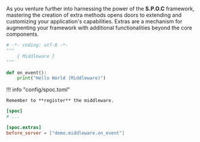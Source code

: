 As you venture further into harnessing the power of the **S.P.O.C** framework, mastering the creation of extra methods opens doors to extending and customizing your application's capabilities. Extras are a mechanism for augmenting your framework with additional functionalities beyond the core components.

<div id="terminal-extras" data-termynal></div>

```python title="apps/demo/middleware.py"
# -*- coding: utf-8 -*-
"""
    { Middleware }
"""

def on_event():
    print("Hello World (Middleware)")
```

!!! info "config/spoc.toml"

    Remember to **register** the middleware.

```toml title="config/spoc.toml"
[spoc]
# ...

[spoc.extras]
before_server = ["demo.middleware.on_event"]
```
